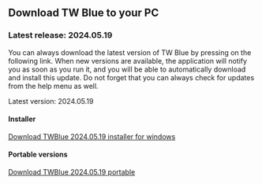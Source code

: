 <!-- 
.. title: downloads
.. slug: downloads
.. date: 2016-10-03 04:45:39 UTC-05:00
.. tags: 
.. category: 
.. link: 
.. description: 
.. type: text
-->

## Download TW Blue to your PC

### Latest release: 2024.05.19

You can always download the latest version of TW Blue by pressing on the following link. When new versions are available, the application will notify you as soon as you run it, and you will be able to automatically download and install this update. Do not forget that you can always check for updates from the help menu as well.

Latest version: 2024.05.19  

#### Installer

[Download TWBlue 2024.05.19 installer for windows](https://github.com/MCV-Software/TWBlue/releases/download/v2024.05.19/TWBlue_setup_v2024.05.19.exe)

#### Portable versions

[Download TWBlue 2024.05.19 portable](https://github.com/MCV-Software/TWBlue/releases/download/v2024.05.19/TWBlue_portable_v2024.05.19.zip)